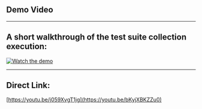 
## Demo Video 

---

A short walkthrough of the test suite collection execution: 
---
[![Watch the demo](https://img.youtube.com/vi/bKyjXBKZZu0/0.jpg)](https://youtu.be/bKyjXBKZZu0) 

---

## Direct Link:
[https://youtu.be/j059XvgT1jg](https://youtu.be/bKyjXBKZZu0)
